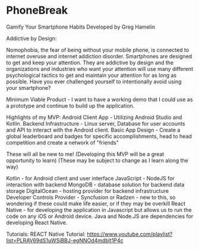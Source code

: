 # PhoneBreak

Gamify Your Smartphone Habits
Developed by Greg Hamelin

Addictive by Design:

Nomophobia, the fear of being without your mobile phone, is connected to internet overuse and internet addiction disorder. 
Smartphones are designed to get and keep your attention. They are addictive by design and the organizations and industries who want your attention will use many different psychological tactics to get and maintain your attention for as long as possible. Have you ever challenged yourself to intentionally avoid using your smartphone?

Minimum Viable Product -  I want to have a working demo that I could use as a prototype and continue to build up the application. 

Highlights of my MVP:
Android Client App - Utilizing Android Studio and Kotlin.
Backend Infrastructure - Linux server, Database for user accounts and API to interact with the Android client.
Basic App Design - Create a global leaderboard and badges for specific accomplishments, head to head competition and create a network of "friends"


These will all be new to me!
(Developing this MVP will be a great opportunity to learn)
(These may be subject to change as I learn along the way)

Kotlin - for Android client and user interface
JavaScript - NodeJS for interaction with backend
MongoDB - database solution for backend data storage
DigitalOcean - hosting provider for backend infrastructure
Developer Controls Provider - Syncfusion or Radzen - new to this, so wondering if these could make life easier, or if they may be overkill
React Native - for developing the application in Javascript but allows us to run the code on any iOS or Android device. Java and Node.JS are dependencies for developing React Native.

Tutorials:
REACT Native Tutorial: https://www.youtube.com/playlist?list=PLRAV69dS1uWSjBBJ-egNNOd4mdblt1P4c



